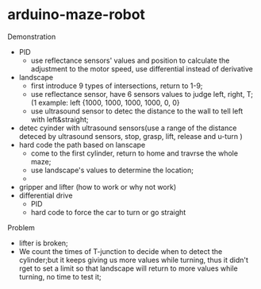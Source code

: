# arduino-maze-robot
Demonstration

* PID
  * use reflectance sensors' values and position to calculate the adjustment to the motor speed, use differential instead of derivative
* landscape
  * first introduce 9 types of intersections, return to 1-9;
  * use reflectance sensor, have 6 sensors values to judge left, right, T;(1 example: left {1000, 1000, 1000, 1000, 0, 0} 
  * use ultrasound sensor to detec the distance to the wall to tell left with left&straight;
* detec cyinder with ultrasound sensors(use a range of the distance deteced by ultrasound sensors, stop, grasp, lift, release and u-turn )
* hard code the path based on lanscape
  * come to the first cylinder, return to home and travrse the whole maze;
  * use landscape's values to determine the location;
  * 
* gripper and lifter (how to work or why not work) 
* differential drive 
  * PID
  * hard code to force the car to turn or go straight

Problem
* lifter is broken;
* We count the times of T-junction to decide when to detect the cylinder;but it keeps giving us more values while turning, thus it didn't rget to set a limit so that landscape will return to more values while turning, no time to test it;
